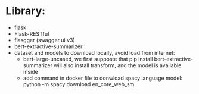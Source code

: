 # Library:
- flask
- Flask-RESTful
- flasgger (swagger ui v3)
- bert-extractive-summarizer
- dataset and models to download locally, avoid load from internet:
    * bert-large-uncased, we first supposte that pip install bert-extractive-summarizer will also install transform, and the model is available inside
    * add command in docker file to donwload spacy language model: python -m spacy download en_core_web_sm 

